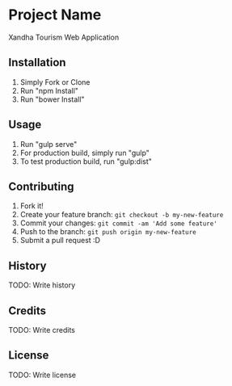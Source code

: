 # Project Name
Xandha Tourism Web Application
## Installation
1. Simply Fork or Clone
2. Run "npm Install"
3. Run "bower Install"

## Usage
1. Run "gulp serve"
2. For production build, simply run "gulp"
3. To test production build, run "gulp:dist"

## Contributing
1. Fork it!
2. Create your feature branch: `git checkout -b my-new-feature`
3. Commit your changes: `git commit -am 'Add some feature'`
4. Push to the branch: `git push origin my-new-feature`
5. Submit a pull request :D
## History
TODO: Write history
## Credits
TODO: Write credits
## License
TODO: Write license